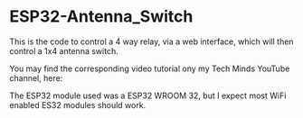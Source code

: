 # ESP32-Antenna_Switch

This is the code to control a 4 way relay, via a web interface, which will then control a 1x4 antenna switch.

You may find the corresponding video tutorial ony my Tech Minds YouTube channel, here: 

The ESP32 module used was a ESP32 WROOM 32, but I expect most WiFi enabled ES32 modules should work.
